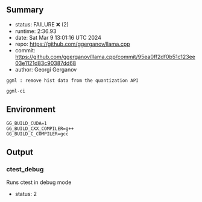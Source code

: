 ## Summary

- status:  FAILURE ❌ (2)
- runtime: 2:36.93
- date:    Sat Mar  9 13:01:16 UTC 2024
- repo:    https://github.com/ggerganov/llama.cpp
- commit:  https://github.com/ggerganov/llama.cpp/commit/95ea0ff2df0b51c123ee03e1121d83c90387dd68
- author:  Georgi Gerganov
```
ggml : remove hist data from the quantization API

ggml-ci
```

## Environment

```
GG_BUILD_CUDA=1
GG_BUILD_CXX_COMPILER=g++
GG_BUILD_C_COMPILER=gcc
```

## Output

### ctest_debug

Runs ctest in debug mode
- status: 2
```

```


